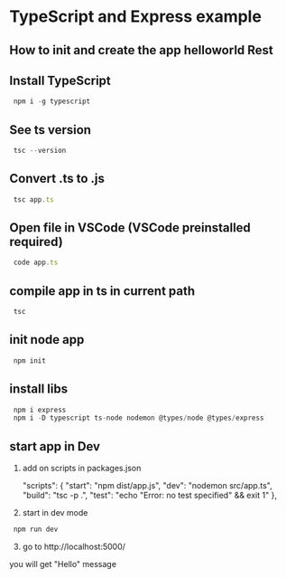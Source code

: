 # TypeScript and Express example

## How to init and create the app helloworld Rest

## Install TypeScript
```js
 npm i -g typescript
```

## See ts version
```js
 tsc --version
```

## Convert .ts to .js
```js
 tsc app.ts 
```

## Open file in VSCode (VSCode preinstalled required)
```js
 code app.ts
``` 

## compile app in ts in current path
```js
 tsc
``` 

## init node app
```js
 npm init
``` 

## install libs
```js
 npm i express
 npm i -D typescript ts-node nodemon @types/node @types/express
``` 


## start app in Dev
1. add on scripts in packages.json 

    "scripts": {
        "start": "npm dist/app.js",
        "dev": "nodemon src/app.ts",
        "build": "tsc -p .",
        "test": "echo \"Error: no test specified\" && exit 1"
    },

2. start in dev mode
```js
 npm run dev
``` 

3. go to http://localhost:5000/

 you will get "Hello" message